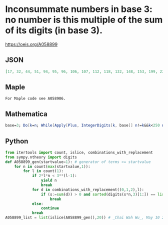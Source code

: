 # Inconsummate numbers in base 3: no number is this multiple of the sum of its digits \(in base 3\)\.
https://oeis.org/A058899
## JSON
```JSON
[17, 32, 44, 51, 94, 95, 96, 106, 107, 112, 118, 132, 148, 153, 199, 224, 226, 232, 235, 236, 238, 256, 265, 268, 269, 274, 277, 281, 282, 284, 285, 288, 296, 308, 318, 321, 334, 336, 343, 352, 354, 368, 396, 442, 443, 444, 454, 459, 469, 472]
```
## Maple
```Maple
For Maple code see A058906.
```
## Mathematica
```Mathematica
base=3; Do[k=n; While[Apply[Plus, IntegerDigits[k, base]] n!=k&&k<250 n, k+=n]; If[k==250 n, Print[n]], {n, 1, 10^3}] (* _Vincenzo Librandi_, Sep 23 2017 *)
```
## Python
```Python
from itertools import count, islice, combinations_with_replacement
from sympy.ntheory import digits
def A058899_gen(startvalue=1): # generator of terms >= startvalue
    for n in count(max(startvalue,1)):
        for l in count(1):
            if 2*l*n < 3**(l-1):
                yield n
                break
            for d in combinations_with_replacement((0,1,2),l):
                if (s:=sum(d)) > 0 and sorted(digits(s*n,3)[1:]) == list(d):
                    break
            else:
                continue
            break
A058899_list = list(islice(A058899_gen(),20)) # _Chai Wah Wu_, May 10 2023
```
